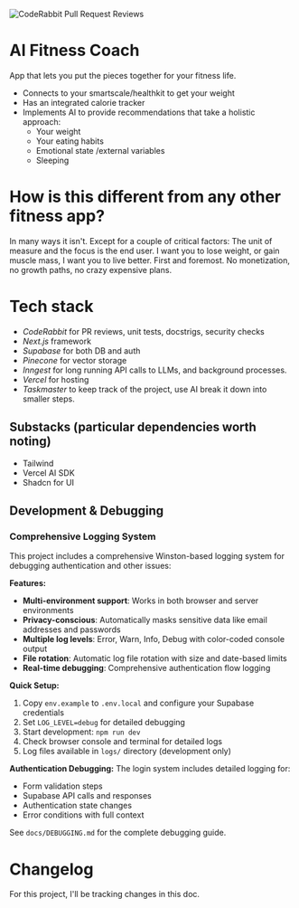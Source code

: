 ![CodeRabbit Pull Request Reviews](https://img.shields.io/coderabbit/prs/github/edgarcerecerez/ai-fitness-coach?utm_source=oss&utm_medium=github&utm_campaign=edgarcerecerez%2Fai-fitness-coach&labelColor=171717&color=FF570A&link=https%3A%2F%2Fcoderabbit.ai&label=CodeRabbit+Reviews)

# AI Fitness Coach

App that lets you put the pieces together for your fitness life. 
- Connects to your smartscale/healthkit to get your weight 
- Has an integrated calorie tracker
- Implements AI to provide recommendations that take a holistic approach: 
    - Your weight
    - Your eating habits
    - Emotional state /external variables
    - Sleeping

# How is this different from any other fitness app?
In many ways it isn't. Except for a couple of critical factors: The unit of measure and the focus is the end user. I want you to lose weight, or gain muscle mass, I want you to live better. First and foremost. No monetization, no growth paths, no crazy expensive plans. 

# Tech stack
- _*CodeRabbit*_ for PR reviews, unit tests, docstrigs, security checks
- _*Next.js*_ framework
- _*Supabase*_ for both DB and auth
- _*Pinecone*_ for vector storage
- _*Inngest*_ for long running API calls to LLMs, and background processes.
- _*Vercel*_ for hosting
- _*Taskmaster*_ to keep track of the project, use AI break it down into smaller steps. 


## Substacks (particular dependencies worth noting) 
- Tailwind
- Vercel AI SDK
- Shadcn for UI


## Development & Debugging

### Comprehensive Logging System

This project includes a comprehensive Winston-based logging system for debugging authentication and other issues:

**Features:**
- **Multi-environment support**: Works in both browser and server environments
- **Privacy-conscious**: Automatically masks sensitive data like email addresses and passwords
- **Multiple log levels**: Error, Warn, Info, Debug with color-coded console output
- **File rotation**: Automatic log file rotation with size and date-based limits
- **Real-time debugging**: Comprehensive authentication flow logging

**Quick Setup:**
1. Copy `env.example` to `.env.local` and configure your Supabase credentials
2. Set `LOG_LEVEL=debug` for detailed debugging
3. Start development: `npm run dev`
4. Check browser console and terminal for detailed logs
5. Log files available in `logs/` directory (development only)

**Authentication Debugging:**
The login system includes detailed logging for:
- Form validation steps
- Supabase API calls and responses
- Authentication state changes
- Error conditions with full context

See `docs/DEBUGGING.md` for the complete debugging guide.

# Changelog
For this project, I'll be tracking changes in this doc. 
